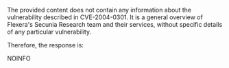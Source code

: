 The provided content does not contain any information about the vulnerability described in CVE-2004-0301. It is a general overview of Flexera's Secunia Research team and their services, without specific details of any particular vulnerability.

Therefore, the response is:

NOINFO